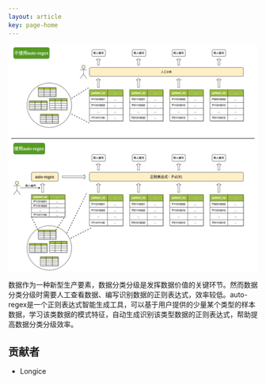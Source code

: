```yaml
---
layout: article
key: page-home
---
```




 <div align=center> <img src="assets/auto-regex.png" alt="auto-regex" style="zoom:80%;"></div>

数据作为一种新型生产要素，数据分类分级是发挥数据价值的关键环节。然而数据分类分级时需要人工查看数据、编写识别数据的正则表达式，效率较低。auto-regex是一个正则表达式智能生成工具，可以基于用户提供的少量某个类型的样本数据，学习该类数据的模式特征，自动生成识别该类型数据的正则表达式，帮助提高数据分类分级效率。

 

 

## 贡献者

+ Longice



